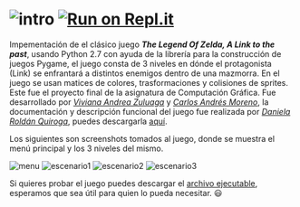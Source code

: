 ![intro][1]
[![Run on Repl.it](https://repl.it/badge/github/UzayAnil/PyZelda)](https://repl.it/github/UzayAnil/PyZelda)
=================================================================================
Impementación de el clásico juego **_The Legend Of Zelda, A Link to the past_**, usando Python 2.7 con ayuda 
de la librería para la construcción de juegos Pygame, el juego consta de 3 niveles en dónde el protagonista (Link)
se enfrantará a distintos enemigos dentro de una mazmorra.
En el juego se usan matices de colores, trasformaciones y colisiones de sprites. Este fue el proyecto final de la
asignatura de Computación Gráfica. Fue desarrollado por _[Viviana Andrea Zuluaga][2]_ y _[Carlos Andrés Moreno][3]_, 
la documentación y descripción funcional del juego fue realizada por _[Daniela Roldán Quiroga][3]_, puedes descargarla 
[aquí][10].

Los siguientes son screenshots tomados al juego, donde se muestra el menú principal y los 3 niveles del mismo.

![menu][5]
![escenario1][6]
![escenario2][7]
![escenario3][8]

Si quieres probar el juego puedes descargar el [archivo ejecutable][9], esperamos que sea útil para quien lo pueda 
necesitar. :smiley:

[1]: screenshots/intro.png
[2]: https://github.com/vivianaZuluaga 
[3]: https://github.com/CarMoreno
[4]: https://github.com/Daroqui
[5]: screenshots/menu.png
[6]: screenshots/escena1.png
[7]: screenshots/escena2.png
[8]: screenshots/escena3.png
[9]: https://mega.nz/#!ZhNCULoD!99_oUGYjlMPDr69S2YMw9OT-PzZ7a0PGegF2Ng1c63I
[10]: https://mega.nz/#!pgckSATC!7VNsLEOZ5vdijybGMBoDe7liCesydAUB4MUlAkp5AUY
